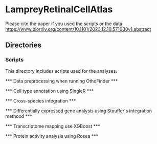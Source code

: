 # LampreyRetinalCellAtlas
Please cite the paper if you used the scripts or the data https://www.biorxiv.org/content/10.1101/2023.12.10.571000v1.abstract

## Directories 
### Scripts
This directory includes scripts used for the analyses.

*** Data preprocessing when running OthoFinder ***

*** Cell type annotation using SingleR ***

*** Cross-species integration ***

*** Differentially expressed gene analysis using Stouffer's integration methood ***

*** Transcriptome mapping use XGBoost ***

*** Protein activity analysis using Rosea ***


